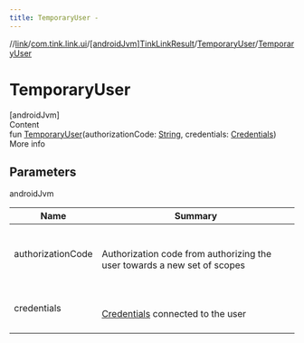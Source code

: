 ```yaml
---
title: TemporaryUser -
---
```

//[link](../../../index.md)/[com.tink.link.ui](../../index.md)/[[androidJvm]TinkLinkResult](../index.md)/[TemporaryUser](index.md)/[TemporaryUser](-temporary-user.md)



# TemporaryUser  
[androidJvm]  
Content  
fun [TemporaryUser](-temporary-user.md)(authorizationCode: [String](https://kotlinlang.org/api/latest/jvm/stdlib/kotlin/-string/index.html), credentials: [Credentials](../../../com.tink.model.credentials/[android-jvm]-credentials/index.md))  
More info  


## Parameters  
  
androidJvm  
  
|  Name|  Summary| 
|---|---|
| <a name="com.tink.link.ui/TinkLinkResult.TemporaryUser/TemporaryUser/#kotlin.String#com.tink.model.credentials.Credentials/PointingToDeclaration/"></a>authorizationCode| <a name="com.tink.link.ui/TinkLinkResult.TemporaryUser/TemporaryUser/#kotlin.String#com.tink.model.credentials.Credentials/PointingToDeclaration/"></a><br><br>Authorization code from authorizing the user towards a new set of scopes<br><br>
| <a name="com.tink.link.ui/TinkLinkResult.TemporaryUser/TemporaryUser/#kotlin.String#com.tink.model.credentials.Credentials/PointingToDeclaration/"></a>credentials| <a name="com.tink.link.ui/TinkLinkResult.TemporaryUser/TemporaryUser/#kotlin.String#com.tink.model.credentials.Credentials/PointingToDeclaration/"></a><br><br>[Credentials](../../../com.tink.model.credentials/[android-jvm]-credentials/index.md) connected to the user<br><br>
  
  



